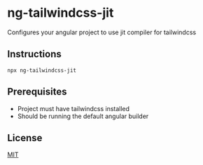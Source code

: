 # ng-tailwindcss-jit

Configures your angular project to use jit compiler for tailwindcss

## Instructions

```
npx ng-tailwindcss-jit
```

## Prerequisites

- Project must have tailwindcss installed
- Should be running the default angular builder

## License

[MIT](./LICENSE)